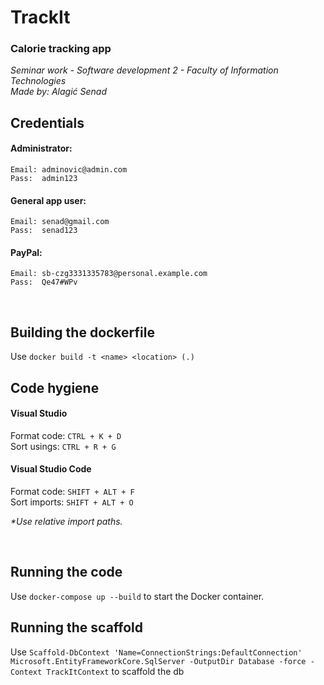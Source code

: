 # TrackIt
<h3>Calorie tracking app</h3>
<i>Seminar work - Software development 2 - Faculty of Information Technologies</i> </br>
<i>Made by: Alagić Senad</i> </br>

## Credentials

#### Administrator:
	Email: adminovic@admin.com
	Pass:  admin123

#### General app user:
	Email: senad@gmail.com
	Pass:  senad123

#### PayPal:
	Email: sb-czg3331335783@personal.example.com
	Pass:  Qe47#WPv

</br>

## Building the dockerfile

Use ```docker build -t <name> <location> (.)```

## Code hygiene

<h4>Visual Studio</h4>

Format code: ```CTRL + K + D``` </br>
Sort usings: ```CTRL + R + G```

<h4>Visual Studio Code</h4>

Format code: ```SHIFT + ALT + F``` </br>
Sort imports: ```SHIFT + ALT + O```

<i>*Use relative import paths.</i>

</br>

## Running the code
Use ```docker-compose up --build``` to start the Docker container.

## Running the scaffold
Use ```Scaffold-DbContext 'Name=ConnectionStrings:DefaultConnection' Microsoft.EntityFrameworkCore.SqlServer -OutputDir Database -force -Context TrackItContext``` to scaffold the db